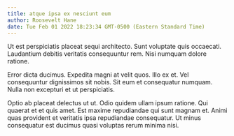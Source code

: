 ```yaml
---
title: atque ipsa ex nesciunt eum
author: Roosevelt Hane
date: Tue Feb 01 2022 18:23:34 GMT-0500 (Eastern Standard Time)
---
```

Ut est perspiciatis placeat sequi architecto. Sunt voluptate quis occaecati. Laudantium debitis veritatis consequuntur rem. Nisi numquam dolore ratione.

 Error dicta ducimus. Expedita magni at velit quos. Illo ex et. Vel consequuntur dignissimos sit nobis. Sit eum et consequatur numquam. Nulla non excepturi et ut perspiciatis.

 Optio ab placeat delectus ut ut. Odio quidem ullam ipsum ratione. Qui quaerat et et quis amet. Est maxime repudiandae qui sunt magnam et. Animi quas provident et veritatis ipsa repudiandae consequatur. Ut minus consequatur est ducimus quasi voluptas rerum minima nisi.